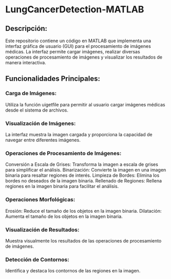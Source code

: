 # LungCancerDetection-MATLAB
## Descripción:
Este repositorio contiene un código en MATLAB que implementa una interfaz gráfica de usuario (GUI) para el procesamiento de imágenes médicas. La interfaz permite cargar imágenes, realizar diversas operaciones de procesamiento de imágenes y visualizar los resultados de manera interactiva.

## Funcionalidades Principales:
### Carga de Imágenes:
Utiliza la función uigetfile para permitir al usuario cargar imágenes médicas desde el sistema de archivos.

### Visualización de Imágenes:
La interfaz muestra la imagen cargada y proporciona la capacidad de navegar entre diferentes imágenes.

### Operaciones de Procesamiento de Imágenes:
Conversión a Escala de Grises: Transforma la imagen a escala de grises para simplificar el análisis.
Binarización: Convierte la imagen en una imagen binaria para resaltar regiones de interés.
Limpieza de Bordes: Elimina los bordes no deseados de la imagen binaria.
Rellenado de Regiones: Rellena regiones en la imagen binaria para facilitar el análisis.

### Operaciones Morfológicas:
Erosión: Reduce el tamaño de los objetos en la imagen binaria.
Dilatación: Aumenta el tamaño de los objetos en la imagen binaria.

### Visualización de Resultados:
Muestra visualmente los resultados de las operaciones de procesamiento de imágenes.

### Detección de Contornos:
Identifica y destaca los contornos de las regiones en la imagen.
